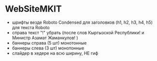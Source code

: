 # WebSiteMKIT

- шрифты везде Roboto Condensed для заголовков (h1, h2, h3, h4, h5) для текста Roboto 
- справа текст "!" убрать (после слов Кыргызской Республики! и Министр Азамат Жаманкулов! )
- баннеры справа (5 шт) монотонные
- баннеры слева (3 шт) монотонные
- слайдер в хедере на всю ширину, НЕ гиф
